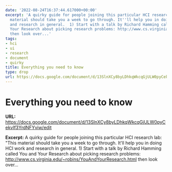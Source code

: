 ```yaml
---
date: '2022-08-24T16:37:44.617000+00:00'
excerpt: 'A quirky guide for people joining this particular HCI research lab: "This
  material should take you a week to go through. It''ll help you in doing HCI work
  and research in general.  1) Start with a talk by Richard Hamming called You and
  Your Research about picking research problems: http://www.cs.virginia.edu/~robins/YouAndYourResearch.html
  then look over...'
tags:
- hci
- ui
- research
- document
- quirky
title: Everything you need to know
type: drop
url: https://docs.google.com/document/d/13SlnXCy8byLDhkqWkcqGjULW0pyCekvlf3YrdNFYviw/edit
---
```


# Everything you need to know

**URL:** https://docs.google.com/document/d/13SlnXCy8byLDhkqWkcqGjULW0pyCekvlf3YrdNFYviw/edit

**Excerpt:** A quirky guide for people joining this particular HCI research lab: "This material should take you a week to go through. It'll help you in doing HCI work and research in general.  1) Start with a talk by Richard Hamming called You and Your Research about picking research problems: http://www.cs.virginia.edu/~robins/YouAndYourResearch.html then look over...
